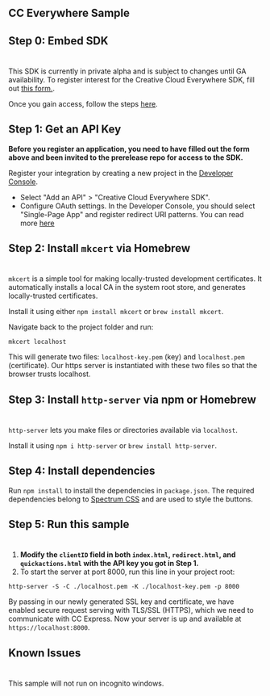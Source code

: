 ## CC Everywhere Sample 

## Step 0: Embed SDK
#
This SDK is currently in private alpha and is subject to changes until GA availability. To register interest for the Creative Cloud Everywhere SDK, fill out [this form.](https://forms.office.com/r/J0HvGMbtDT). 

Once you gain access, follow the steps [here](https://github.com/AdobeDocs/cc-everywhere-alpha).

## Step 1: Get an API Key

**Before you register an application, you need to have filled out the form above and been invited to the prerelease repo for access to the SDK.**

Register your integration by creating a new project in the [Developer Console](https://developer.adobe.com/console). 
* Select "Add an API" > "Creative Cloud Everywhere SDK".
* Configure OAuth settings. In the Developer Console, you should select "Single-Page App" and register redirect URI patterns. You can read more [here](../src/pages/reference/authorization/index.md) 

## Step 2: Install `mkcert` via Homebrew
#
`mkcert` is a simple tool for making locally-trusted development certificates. It automatically installs a local CA in the system root store, and generates locally-trusted certificates. 

Install it using either `npm install mkcert` or `brew install mkcert`.

Navigate back to the project folder and run:
```
mkcert localhost 
```

This will generate two files: `localhost-key.pem` (key) and `localhost.pem` (certificate). Our https server is instantiated with these two files so that the browser trusts localhost.


## Step 3: Install `http-server` via npm or Homebrew
#

`http-server` lets you make files or directories available via `localhost`.

Install it using `npm i http-server` or `brew install http-server`.
  
## Step 4: Install dependencies
Run `npm install` to install the dependencies in `package.json`. The required dependencies belong to [Spectrum CSS](https://github.com/adobe/spectrum-css) and are used to style the buttons.

## Step 5: Run this sample
#
1. **Modify the `clientID` field in both `index.html`, `redirect.html`, and `quickactions.html` with the API key you got in Step 1.**
2. To start the server at port 8000, run this line in your project root: 

```
http-server -S -C ./localhost.pem -K ./localhost-key.pem -p 8000
```
By passing in our newly generated SSL key and certificate, we have enabled secure request serving with TLS/SSL (HTTPS), which we need to communicate with CC Express. Now your server is up and available at `https://localhost:8000`.

## Known Issues
#
This sample will not run on incognito windows. 